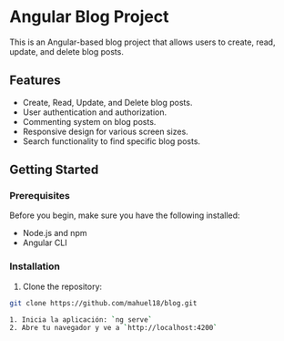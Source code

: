 # Angular Blog Project

This is an Angular-based blog project that allows users to create, read, update, and delete blog posts.


## Features

- Create, Read, Update, and Delete blog posts.
- User authentication and authorization.
- Commenting system on blog posts.
- Responsive design for various screen sizes.
- Search functionality to find specific blog posts.

## Getting Started

### Prerequisites

Before you begin, make sure you have the following installed:

- Node.js and npm
- Angular CLI

### Installation

1. Clone the repository:

```bash
git clone https://github.com/mahuel18/blog.git

1. Inicia la aplicación: `ng serve`
2. Abre tu navegador y ve a `http://localhost:4200`

